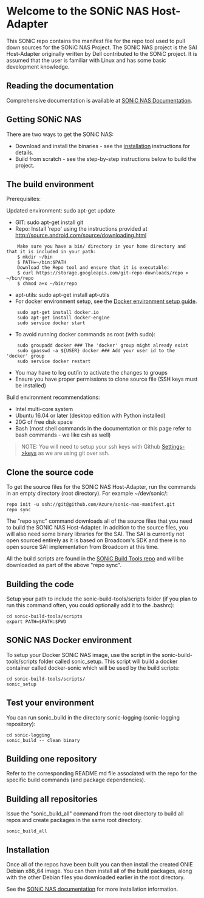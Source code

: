 
Welcome to the SONiC NAS Host-Adapter
======================================
This SONiC repo contains the manifest file for the repo tool used to pull down sources for the SONiC NAS Project. The SONiC NAS project is the SAI Host-Adapter originally written by Dell contributed to the SONiC project. It is assumed that the user is familiar with Linux and has some basic development knowledge.   

Reading the documentation
-------------------------
Comprehensive documentation is available at [SONiC NAS Documentation](https://github.com/Azure/sonic-nas-manifest/wiki).

Getting SONiC NAS
-----------------
There are two ways to get the SONiC NAS:
- Download and install the binaries - see the [installation](#Installation) instructions for details.
- Build from scratch - see the step-by-step instructions below to build the project.
 
The build environment
--------------------------------
Prerequisites:

Updated environment: sudo apt-get update
- GIT: sudo apt-get install git
- Repo: Install 'repo' using the instructions provided at http://source.android.com/source/downloading.html
```
    Make sure you have a bin/ directory in your home directory and that it is included in your path:
    $ mkdir ~/bin
    $ PATH=~/bin:$PATH
    Download the Repo tool and ensure that it is executable:
    $ curl https://storage.googleapis.com/git-repo-downloads/repo > ~/bin/repo
    $ chmod a+x ~/bin/repo
```
- apt-utils: sudo apt-get install apt-utils
- For docker environment setup, see the [Docker environment setup guide](https://docs.docker.com/engine/installation/linux/ubuntulinux/).
```
    sudo apt-get install docker.io
    sudo apt-get install docker-engine
    sudo service docker start
```
- To avoid running docker commands as root (with sudo):
```
    sudo groupadd docker ### The 'docker' group might already exist
    sudo gpasswd -a ${USER} docker ### Add your user id to the 'docker' group
    sudo service docker restart
```
- You may have to log out/in to activate the changes to groups   
- Ensure you have proper permissions to clone source file (SSH keys must be installed)

Build environment recommendations:
- Intel multi-core system 
- Ubuntu 16.04 or later (desktop edition with Python installed)
- 20G of free disk space 
- Bash (most shell commands in the documentation or this page refer to bash commands - we like csh as well)

> NOTE: You will need to setup your ssh keys with Github [Settings->keys](https://github.com/settings/keys) as we are using git over ssh. 

Clone the source code
---------------------
To get the source files for the SONiC NAS Host-Adapter, run the commands in an empty directory (root directory). For example ~/dev/sonic/:
```
repo init -u ssh://git@github.com/Azure/sonic-nas-manifest.git
repo sync
```

The "repo sync" command downloads all of the source files that you need to build the SONIC NAS Host-Adapter. 
In addition to the source files, you will also need some binary libraries for the SAI. The SAI is currently not open 
sourced entirely as it is based on Broadcom's SDK and there is no open source SAI implementation from Broadcom at this time.

All the build scripts are found in the [SONiC Build Tools repo](https://github.com/Azure/sonic-build-tools) and will be downloaded as part of the above "repo sync".

Building the code
-----------------
Setup your path to include the sonic-build-tools/scripts folder (if you plan to run this command often, you could optionally add it to the .bashrc):
```
cd sonic-build-tools/scripts
export PATH=$PATH:$PWD
```

SONiC NAS Docker environment
----------------------------
To setup your Docker SONiC NAS image, use the script in the sonic-build-tools/scripts folder called sonic_setup. This script will build a docker container called docker-sonic which will be used by the build scripts:
```
cd sonic-build-tools/scripts/
sonic_setup
```

Test your environment
---------------------
You can run sonic_build in the directory sonic-logging (sonic-logging repository): 
```
cd sonic-logging
sonic_build -- clean binary
```

Building one repository
-----------------------
Refer to the corresponding README.md file associated with the repo for the specific build commands (and package dependencies).

Building all repositories
---------------------------
Issue the "sonic_build_all" command from the root directory to build all repos and create packages in the same root directory.
```
sonic_build_all
```

Installation
------------
Once all of the repos have been built you can then install the created ONIE Debian x86_64 image. You can then install all of the build packages, along with the other Debian files you downloaded earlier in the root directory.

See the [SONiC NAS documentation](https://github.com/Azure/sonic-nas-manifest/wiki/Install-SONiC-Host-Adapter-on-Dell-S6000-Platform) for more installation information.
